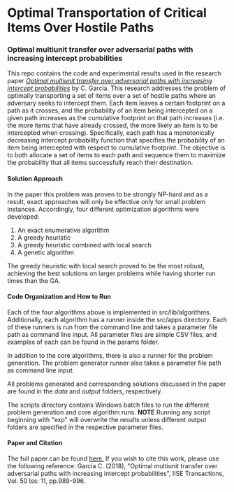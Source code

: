 Optimal Transportation of Critical Items Over Hostile Paths
===============
### Optimal multiunit transfer over adversarial paths with increasing intercept probabilities
This repo contains the code and experimental results used in the research paper 
[*Optimal multiunit transfer over adversarial paths with increasing intercept probabilities*](https://www.tandfonline.com/doi/abs/10.1080/24725854.2018.1488306) by C. Garcia.
This research addresses the problem of optimally transporting a set of items over a set of hostile paths where an adversary seeks to intercept them. 
Each item leaves a certain footprint on a path as it crosses, and the probability of an item being intercepted on a given path increases as the 
cumulative footprint on that path increases (i.e. the more items that have already crossed, the more likely an item is to be intercepted when crossing).
Specifically, each path has a monotonically decreasing intercept probability function that specifies the probability of an item being intercepted
with respect to cumulative footprint. The objective is to both allocate a set of items to each path and sequence them to maximize the probability that
all items successfully reach their destination. 

#### Solution Approach
In the paper this problem was proven to be strongly NP-hard and as a result, exact approaches will only be effective only for small problem instances. Accordingly, four 
different optimization algorithms were developed: 

1. An exact enumerative algorithm
2. A greedy heuristic
3. A greedy heuristic combined with local search
4. A genetic algorithm

The greedy heuristic with local search proved to be the most robust, achieving the best solutions on larger problems while having shorter run times than the GA.

#### Code Organization and How to Run
Each of the four algorithms above is implemented in src/lib/algorithms. Additionally, each algorithm has a runner inside the src/apps directory. Each of these
runners is run from the command line and takes a parameter file path as command line input. All parameter files are simple CSV files, and examples of each
can be found in the params folder.

In addition to the core algorithms, there is also a runner for the problem generation. The problem generator runner also takes a parameter file path as
command line input. 

All problems generated and corresponding solutions discussed in the paper are found in the *data* and *output* folders, respectively.

The scripts directory contains Windows batch files to run the different problem generation and core algorithm runs. **NOTE** Running any script beginning
with "exp" will overwrite the results unless different output folders are specified in the respective parameter files.


#### Paper and Citation
The full paper can be found [here.](https://www.tandfonline.com/doi/abs/10.1080/24725854.2018.1488306)
If you wish to cite this work, please use the following reference:
Garcia C. (2018), "Optimal multiunit transfer over adversarial paths with increasing intercept probabilities", IISE Transactions, Vol. 50 Iss: 11, pp.989-996.

